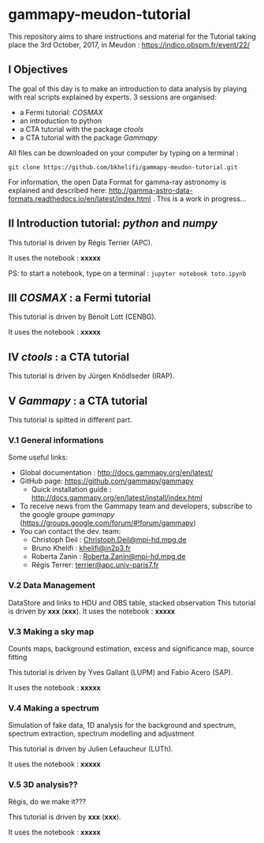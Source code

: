 # gammapy-meudon-tutorial
This repository aims to share instructions and material for the Tutorial taking place the 3rd October, 2017, in Meudon : https://indico.obspm.fr/event/22/

## I Objectives

The goal of this day is to make an introduction to data analysis by playing with real scripts explained by experts. 3 sessions are organised:
* a Fermi tutorial: *COSMAX*
* an introduction to python
* a CTA tutorial with the package *ctools*
* a CTA tutorial with the package *Gammapy*

All files can be downloaded on your computer by typing on a terminal :

`git clone https://github.com/bkhelifi/gammapy-meudon-tutorial.git`

For information, the open Data Format for gamma-ray astronomy is explained and described here:
http://gamma-astro-data-formats.readthedocs.io/en/latest/index.html .
This is a work in progress...

## II Introduction tutorial: *python* and *numpy*
This tutorial is driven by Régis Terrier (APC).

It uses the notebook : **xxxxx**

PS: to start a notebook, type on a terminal : `jupyter notebook toto.ipynb`

## III *COSMAX* : a Fermi tutorial 
This tutorial is driven by Benoît Lott (CENBG).

It uses the notebook : **xxxxx**

## IV *ctools* : a CTA tutorial
This tutorial is driven by Jürgen Knödlseder (IRAP).

## V *Gammapy* : a CTA tutorial
This tutorial is spitted in different part.

### V.1 General informations
Some useful links:
* Global documentation : http://docs.gammapy.org/en/latest/
* GitHub page: https://github.com/gammapy/gammapy 
    * Quick installation guide : http://docs.gammapy.org/en/latest/install/index.html 
* To receive news from the Gammapy team and developers, subscribe to the google groupe *gammapy* (https://groups.google.com/forum/#!forum/gammapy)
* You can contact the dev. team:
    * Christoph Deil : Christoph.Deil@mpi-hd.mpg.de
    * Bruno Khelifi : khelifi@in2p3.fr
    * Roberta Zanin : Roberta.Zanin@mpi-hd.mpg.de
    * Régis Terrer: terrier@apc.univ-paris7.fr

### V.2 Data Management
DataStore and links to HDU and OBS table, stacked observation
This tutorial is driven by **xxx** (**xxx**).
It uses the notebook : **xxxxx**

### V.3 Making a sky map
Counts maps, background estimation, excess and significance map, source fitting

This tutorial is driven by Yves Gallant (LUPM) and Fabio Acero (SAP).

It uses the notebook : **xxxxx**

### V.4 Making a spectrum
Simulation of fake data, 1D analysis for the background and spectrum, spectrum extraction, spectrum modelling and adjustment
 
This tutorial is driven by Julien Lefaucheur (LUTh).

It uses the notebook : **xxxxx**

### V.5 3D analysis??
Régis, do we make it???

This tutorial is driven by **xxx** (**xxx**).

It uses the notebook : **xxxxx**

